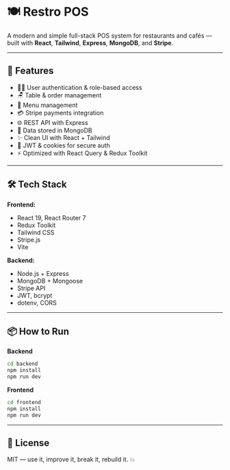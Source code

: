 # 🍽️ Restro POS

A modern and simple full-stack POS system for restaurants and cafés — built with **React**, **Tailwind**, **Express**, **MongoDB**, and **Stripe**.

---

## 🚀 Features

- 🧑‍🍳 User authentication & role-based access  
- 🪑 Table & order management  
- 🍔 Menu management  
- 💳 Stripe payments integration  
- 🌐 REST API with Express  
- 💾 Data stored in MongoDB  
- ✨ Clean UI with React + Tailwind  
- 🔐 JWT & cookies for secure auth  
- ⚡ Optimized with React Query & Redux Toolkit  

---

## 🛠️ Tech Stack

**Frontend:**  

- React 19, React Router 7  
- Redux Toolkit  
- Tailwind CSS  
- Stripe.js  
- Vite  

**Backend:**  

- Node.js + Express  
- MongoDB + Mongoose  
- Stripe API  
- JWT, bcrypt  
- dotenv, CORS  

---

## 📦 How to Run

**Backend**  

```bash
cd backend
npm install
npm run dev
```

**Frontend**  

```bash
cd frontend
npm install
npm run dev
```

---

## 📄 License

MIT — use it, improve it, break it, rebuild it. 💥
